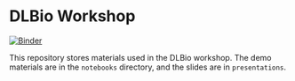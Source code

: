 # DLBio Workshop
[![Binder](https://mybinder.org/badge_logo.svg)](https://mybinder.org/v2/gh/ben-heil/dl_workshop/main)

This repository stores materials used in the DLBio workshop. 
The demo materials are in the `notebooks` directory, and the slides are in `presentations`.
